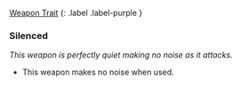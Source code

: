 
[Weapon Trait](Game/Core/Weapon-Traits)
{: .label .label-purple }

### Silenced
*This weapon is perfectly quiet making no noise as it attacks.*
* This weapon makes no noise when used.